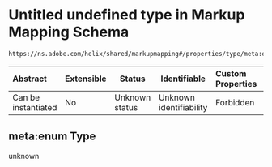 # Untitled undefined type in Markup Mapping Schema

```txt
https://ns.adobe.com/helix/shared/markupmapping#/properties/type/meta:enum
```




| Abstract            | Extensible | Status         | Identifiable            | Custom Properties | Additional Properties | Access Restrictions | Defined In                                                                      |
| :------------------ | ---------- | -------------- | ----------------------- | :---------------- | --------------------- | ------------------- | ------------------------------------------------------------------------------- |
| Can be instantiated | No         | Unknown status | Unknown identifiability | Forbidden         | Allowed               | none                | [markupmapping.schema.json\*](markupmapping.schema.json "open original schema") |

## meta:enum Type

unknown
